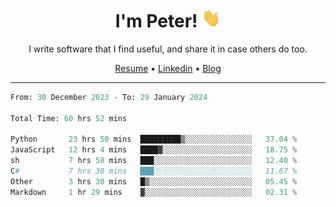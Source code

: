 <h1 align="center">I'm Peter! <img src="https://raw.githubusercontent.com/peterrauscher/peterrauscher/master/wave.gif" width="30px" height="30px" /></h1>
<p align="center">I write software that I find useful, and share it in case others do too.</p>
<p align="center">
  <a href="https://peterrauscher.github.io/peterrauscher/resume.pdf">Resume</a> •
  <a href="https://www.linkedin.com/in/peter-rauscher">Linkedin</a> •
  <a href="https://peterrauscher.com">Blog</a>
</p>
<hr/>
<!--START_SECTION:waka-->

```python
From: 30 December 2023 - To: 29 January 2024

Total Time: 60 hrs 52 mins

Python       23 hrs 50 mins  █████████▒░░░░░░░░░░░░░░░   37.04 %
JavaScript   12 hrs 4 mins   ████▓░░░░░░░░░░░░░░░░░░░░   18.75 %
sh           7 hrs 58 mins   ███░░░░░░░░░░░░░░░░░░░░░░   12.40 %
C#           7 hrs 30 mins   ███░░░░░░░░░░░░░░░░░░░░░░   11.67 %
Other        3 hrs 30 mins   █▒░░░░░░░░░░░░░░░░░░░░░░░   05.45 %
Markdown     1 hr 29 mins    ▓░░░░░░░░░░░░░░░░░░░░░░░░   02.31 %
```

<!--END_SECTION:waka-->
